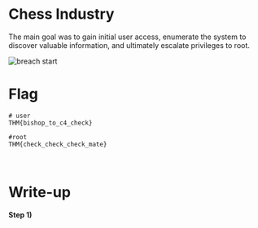 # Chess Industry
The main goal was to gain initial user access, enumerate the system to discover valuable information, and ultimately escalate privileges to root.

![breach start](https://github.com/hw-hwh/CTF/blob/main/TryHackMe_CTF/2025_TryHackMe-CTF%20Industrial%20Intrusion/Chess%20Industry/images/image.webp)
<br>

# Flag
```
# user
THM{bishop_to_c4_check}

#root
THM{check_check_check_mate}
```
<br>

# Write-up
**Step 1)** 
